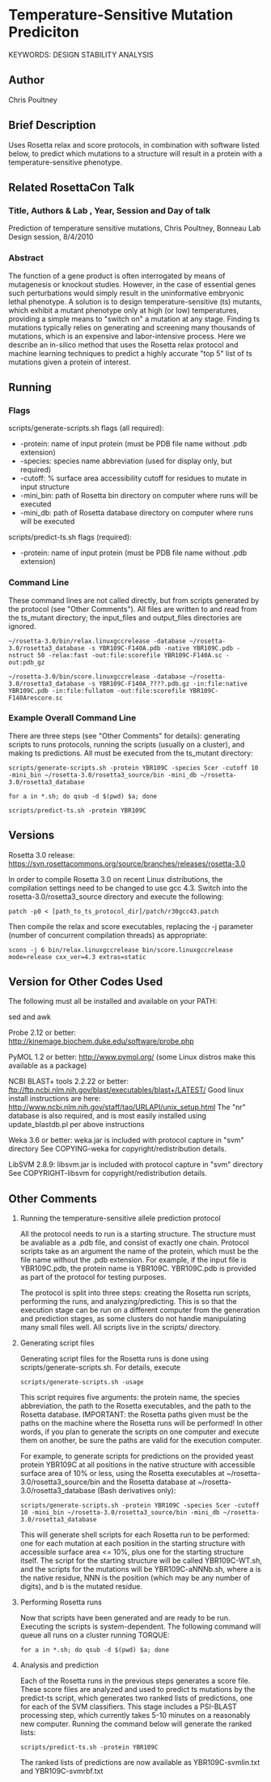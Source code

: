 # Temperature-Sensitive Mutation Prediciton

KEYWORDS: DESIGN STABILITY ANALYSIS

## Author
Chris Poultney

## Brief Description
Uses Rosetta relax and score protocols, in combination with software listed
below, to predict which mutations to a structure will result in a protein
with a temperature-sensitive phenotype.

## Related RosettaCon Talk

### Title, Authors & Lab , Year, Session and Day of talk
Prediction of temperature sensitive mutations, Chris Poultney, Bonneau Lab
Design session, 8/4/2010

### Abstract

The function of a gene product is often interrogated by means of
mutagenesis or knockout studies. However, in the case of essential
genes such perturbations would simply result in the uninformative
embryonic lethal phenotype. A solution is to design
temperature-sensitive (ts) mutants, which exhibit a mutant phenotype
only at high (or low) temperatures, providing a simple means to
"switch on" a mutation at any stage. Finding ts mutations typically
relies on generating and screening many thousands of mutations, which
is an expensive and labor-intensive process. Here we describe an
in-silico method that uses the Rosetta relax protocol and machine
learning techniques to predict a highly accurate "top 5" list of ts
mutations given a protein of interest.

## Running
### Flags
scripts/generate-scripts.sh flags (all required):
- -protein: name of input protein (must be PDB file name without .pdb extension)
- -species: species name abbreviation (used for display only, but required)
- -cutoff: % surface area accessibility cutoff for residues to mutate in input structure
- -mini\_bin: path of Rosetta bin directory on computer where runs will be executed
- -mini\_db: path of Rosetta database directory on computer where runs will be executed

scripts/predict-ts.sh flags (required):
- -protein: name of input protein (must be PDB file name without .pdb extension)

### Command Line

These command lines are not called directly, but from scripts generated by the protocol (see "Other Comments").
All files are written to and read from the ts\_mutant directory; the input\_files and output\_files directories are
ignored.
```
~/rosetta-3.0/bin/relax.linuxgccrelease -database ~/rosetta-3.0/rosetta3_database -s YBR109C-F140A.pdb -native YBR109C.pdb -nstruct 50 -relax:fast -out:file:scorefile YBR109C-F140A.sc -out:pdb_gz

~/rosetta-3.0/bin/score.linuxgccrelease -database ~/rosetta-3.0/rosetta3_database -s YBR109C-F140A_????.pdb.gz -in:file:native YBR109C.pdb -in:file:fullatom -out:file:scorefile YBR109C-F140Arescore.sc
```

### Example Overall Command Line 

There are three steps (see "Other Comments" for details): generating scripts to runs protocols,
running the scripts (usually on a cluster), and making ts predictions. All must be executed from
the ts_mutant directory:
```
scripts/generate-scripts.sh -protein YBR109C -species Scer -cutoff 10 -mini_bin ~/rosetta-3.0/rosetta3_source/bin -mini_db ~/rosetta-3.0/rosetta3_database

for a in *.sh; do qsub -d $(pwd) $a; done

scripts/predict-ts.sh -protein YBR109C
```

## Versions

Rosetta 3.0 release: https://svn.rosettacommons.org/source/branches/releases/rosetta-3.0

In order to compile Rosetta 3.0 on recent Linux distributions, the
compilation settings need to be changed to use gcc 4.3. Switch into
the rosetta-3.0/rosetta3_source directory and execute the following:
```
patch -p0 < [path_to_ts_protocol_dir]/patch/r30gcc43.patch
```
Then compile the relax and score executables, replacing the -j
parameter (number of concurrent compilation threads) as appropriate:
```
scons -j 6 bin/relax.linuxgccrelease bin/score.linuxgccrelease mode=release cxx_ver=4.3 extras=static
```

## Version for Other Codes Used

The following must all be installed and available on your PATH:

sed and awk

Probe 2.12 or better: http://kinemage.biochem.duke.edu/software/probe.php

PyMOL 1.2 or better: http://www.pymol.org/ (some Linux distros make this available as a package)

NCBI BLAST+ tools 2.2.22 or better: ftp://ftp.ncbi.nlm.nih.gov/blast/executables/blast+/LATEST/
Good linux install instructions are here: http://www.ncbi.nlm.nih.gov/staff/tao/URLAPI/unix_setup.html
The "nr" database is also required, and is most easily installed using update_blastdb.pl per above instructions

Weka 3.6 or better: weka.jar is included with protocol capture in "svm" directory
See COPYING-weka for copyright/redistribution details.

LibSVM 2.8.9: libsvm.jar is included with protocol capture in "svm" directory
See COPYRIGHT-libsvm for copyright/redistribution details.


## Other Comments 

1. Running the temperature-sensitive allele prediction protocol

    All the protocol needs to run is a starting structure. The structure
    must be avaliable as a .pdb file, and consist of exactly one
    chain. Protocol scripts take as an argument the name of the protein,
    which must be the file name without the .pdb extension. For example,
    if the input file is YBR109C.pdb, the protein name is
    YBR109C. YBR109C.pdb is provided as part of the protocol for testing
    purposes.
    
    The protocol is split into three steps: creating the Rosetta run
    scripts, performing the runs, and analyzing/predicting. This is so
    that the execution stage can be run on a different computer from the
    generation and prediction stages, as some clusters do not handle
    manipulating many small files well. All scripts live in the scripts/
    directory.

2. Generating script files

    Generating script files for the Rosetta runs is done using
    scripts/generate-scripts.sh. For details, execute
    ```
    scripts/generate-scripts.sh -usage
    ``` 
    This script requires five arguments: the protein name, the species
    abbreviation, the path to the Rosetta executables, and the path to the
    Rosetta database. IMPORTANT: the Rosetta paths given must be the paths
    on the machine where the Rosetta runs will be performed! In other
    words, if you plan to generate the scripts on one computer and execute
    them on another, be sure the paths are valid for the execution
    computer.
    
    For example, to generate scripts for predictions on the provided yeast
    protein YBR109C at all positions in the native structure with
    accessible surface area of 10% or less, using the Rosetta executables
    at ~/rosetta-3.0/rosetta3_source/bin and the Rosetta database at
    ~/rosetta-3.0/rosetta3_database (Bash derivatives only):
    ```
    scripts/generate-scripts.sh -protein YBR109C -species Scer -cutoff 10 -mini_bin ~/rosetta-3.0/rosetta3_source/bin -mini_db ~/rosetta-3.0/rosetta3_database
    ```
    This will generate shell scripts for each Rosetta run to be performed:
    one for each mutation at each position in the starting structure with
    accessible surface area <= 10%, plus one for the starting structure
    itself. The script for the starting structure will be called
    YBR109C-WT.sh, and the scripts for the mutations will be
    YBR109C-aNNNb.sh, where a is the native residue, NNN is the position
    (which may be any number of digits), and b is the mutated residue.

3. Performing Rosetta runs

    Now that scripts have been generated and are ready to be
    run. Executing the scripts is system-dependent. The following command
    will queue all runs on a cluster running TORQUE:
    ```   
    for a in *.sh; do qsub -d $(pwd) $a; done
    ```

4. Analysis and prediction
    
    Each of the Rosetta runs in the previous steps generates a score
    file. These score files are analyzed and used to predict ts mutations
    by the predict-ts script, which generates two ranked lists of
    predictions, one for each of the SVM classifiers. This stage includes
    a PSI-BLAST processing step, which currently takes 5-10 minutes on a
    reasonably new computer. Running the command below will generate the
    ranked lists:
    ```
    scripts/predict-ts.sh -protein YBR109C
    ```
    The ranked lists of predictions are now available as
    YBR109C-svmlin.txt and YBR109C-svmrbf.txt
